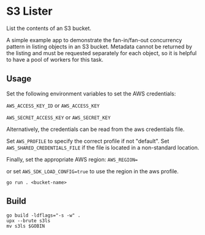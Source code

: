 # S3 Lister

List the contents of an S3 bucket.

A simple example app to demonstrate the fan-in/fan-out concurrency pattern in listing objects in an S3 bucket.
Metadata cannot be returned by the listing and must be requested separately for each object, 
so it is helpful to have a pool of workers for this task.

## Usage

Set the following environment variables to set the AWS credentials:

`AWS_ACCESS_KEY_ID` or `AWS_ACCESS_KEY`

`AWS_SECRET_ACCESS_KEY` or `AWS_SECRET_KEY`

Alternatively, the credentials can be read from the aws credentials file.

Set `AWS_PROFILE` to specify the correct profile if not "default". 
Set `AWS_SHARED_CREDENTIALS_FILE` if the file is located in a non-standard location.

Finally, set the appropriate AWS region:
`AWS_REGION=`

or set `AWS_SDK_LOAD_CONFIG=true` to use the region in the aws profile.

```shell script
go run . <bucket-name>
```

## Build

```shell script
go build -ldflags="-s -w" .
upx --brute s3ls
mv s3ls $GOBIN
```
